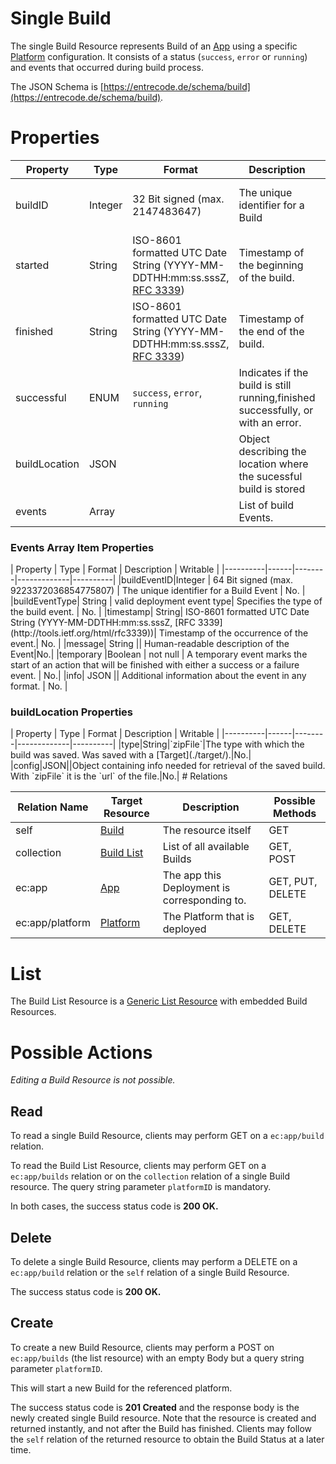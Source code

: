 # Single Build

The single Build Resource represents Build of an [App](./app/) using a specific [Platform](./platform/) configuration. It consists of a status (`success`, `error` or `running`) and events that occurred during build process.

The JSON Schema is [https://entrecode.de/schema/build](https://entrecode.de/schema/build).

# Properties

| Property | Type | Format | Description | Writable |
|----------|------|--------|-------------|----------|
|buildID| Integer | 32 Bit signed (max. 2147483647) | The unique identifier for a Build | No. Gets generated on creation. |
|started| String| ISO-8601 formatted UTC Date String (YYYY-MM-DDTHH:mm:ss.sssZ, [RFC 3339](http://tools.ietf.org/html/rfc3339))| Timestamp of the beginning of the build.| No. Gets written on creation. |
|finished| String| ISO-8601 formatted UTC Date String (YYYY-MM-DDTHH:mm:ss.sssZ, [RFC 3339](http://tools.ietf.org/html/rfc3339))| Timestamp of the end of the build.| No. Gets written on success or error. |
|successful| ENUM | `success`, `error`, `running` | Indicates if the build is still running,finished successfully, or with an error. | No. |
|buildLocation|JSON||Object describing the location where the sucessful build is stored|No.|
|events | Array | | List of build Events. | No. |

<h3>Events Array Item Properties</h3>
| Property | Type | Format | Description | Writable |
|----------|------|--------|-------------|----------|
|buildEventID|Integer | 64 Bit signed (max. 9223372036854775807) | The unique identifier for a Build Event | No. |
|buildEventType| String | valid deployment event type| Specifies the type of the build event. | No. |
|timestamp| String| ISO-8601 formatted UTC Date String (YYYY-MM-DDTHH:mm:ss.sssZ, [RFC 3339](http://tools.ietf.org/html/rfc3339))| Timestamp of the occurrence of the event.| No. |
|message| String || Human-readable description of the Event|No.|
|temporary |Boolean | not null | A temporary event marks the start of an action that will be finished with either a success or a failure event. | No.|
|info| JSON || Additional information about the event in any format. | No. |

<h3>buildLocation Properties</h3>
| Property | Type | Format | Description | Writable |
|----------|------|--------|-------------|----------|
|type|String|`zipFile`|The type with which the build was saved. Was saved with a [Target](./target/).|No.|
|config|JSON||Object containing info needed for retrieval of the saved build. With `zipFile` it is the `url` of the file.|No.|
# Relations

| Relation Name | Target Resource | Description |Possible Methods |
|---------------|-----------------|-------------|-----------------|
| self          | [Build](#)| The resource itself | GET |
| collection    | [Build List](#list)| List of all available Builds | GET, POST|
| ec:app | [App](./app/) | The app this Deployment is corresponding to. | GET, PUT, DELETE |
| ec:app/platform | [Platform](./platform/) | The Platform that is deployed | GET, DELETE |

# List

The Build List Resource is a [Generic List Resource](/#generic-list-resources) with embedded Build Resources.

# Possible Actions

*Editing a Build Resource is not possible.* 

## Read

To read a single Build Resource, clients may perform GET on a `ec:app/build` relation.

To read the Build List Resource, clients may perform GET on a `ec:app/builds` relation or on the `collection` relation of a single Build resource. The query string parameter `platformID` is mandatory.

In both cases, the success status code is **200 OK.**

## Delete

To delete a single Build Resource, clients may perform a DELETE on a `ec:app/build` relation or the `self` relation of a single Build Resource.

The success status code is **200 OK.**

## Create

To create a new Build Resource, clients may perform a POST on `ec:app/builds` (the list resource) with an empty Body but a query string parameter `platformID`.

This will start a new Build for the referenced platform.

The success status code is **201 Created** and the response body is the newly created single Build resource. Note that the resource is created and returned instantly, and not after the Build has finished. Clients may follow the `self` relation of the returned resource to obtain the Build Status at a later time.
